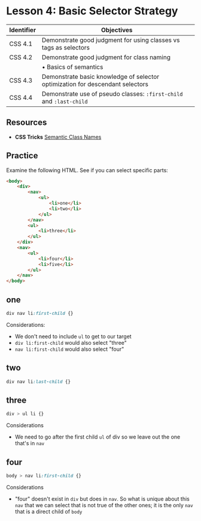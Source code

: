 # Lesson 4: Basic Selector Strategy

Identifier   | Objectives
-------------|------------
CSS 4.1      | Demonstrate good judgment for using classes vs tags as selectors
CSS 4.2      | Demonstrate good judgment for class naming
             | &bull; Basics of semantics
CSS 4.3      | Demonstrate basic knowledge of selector optimization for descendant selectors
CSS 4.4      | Demonstrate use of pseudo classes: `:first-child` and `:last-child`

## Resources
- __CSS Tricks__ [Semantic Class Names](http://css-tricks.com/semantic-class-names/)

## Practice

Examine the following HTML. See if you can select specific parts:

```html
<body>
	<div>
		<nav>
			<ul>
				<li>one</li>
				<li>two</li>
			</ul>
		</nav>
		<ul>
			<li>three</li>
		</ul>
	</div>
	<nav>
		<ul>
			<li>four</li>
			<li>five</li>
		</ul>
	</nav>
</body>
```

## one

```css
div nav li:first-child {}
```

Considerations:
- We don't need to include `ul` to get to our target
- `div li:first-child` would also select "three"
- `nav li:first-child` would also select "four"

## two
```css
div nav li:last-child {}
```

## three

```css
div > ul li {}
```

Considerations
- We need to go after the first child `ul` of div so we leave out the one that's in `nav`

## four

```css
body > nav li:first-child {}
```

Considerations
- "four" doesn't exist in `div` but does in `nav`. So what is unique about this `nav` that we can select that is not true of the other ones; it is the only `nav` that is a direct child of `body`